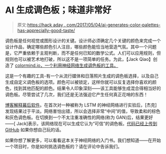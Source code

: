 # AI 生成调色板；味道非常好

> 原文:[https://hack aday . com/2017/05/04/ai-generates-color-palettes-has-apprecially-good-taste/](https://hackaday.com/2017/05/04/ai-generates-color-palettes-has-remarkably-good-taste/)

调色板是任何视觉或图形设计的关键。设计师必须确定几个关键的颜色来完成一个设计作品，确定哪些颜色引人注目，哪些颜色能恰当地营造气氛。其中一个问题是，它严重依赖于主观判断，而不是任何已知的数学公式。人们可以应用规则，但规则也可以被艺术地打破，所以这不是一项简单的任务。为此，【Jack Qiao】创造了 [colormind.io，一个利用神经网络生成调色板的工具。](http://colormind.io/)

这是一个有趣的工具-有一个从流行媒体和日落照片生成的调色板选择，以及自己生成自定义调色板的选项。颜色可以被锁定，这样你就可以反复选择你喜欢的颜色，找到其他匹配的颜色。结果令人印象深刻——该工具能够生成混合得相当好的调色板。尽管尝试了几次，我们还是无法强迫它产生任何真正花哨的东西！

[博客解释幕后软件](http://colormind.io/blog/)。在首次对一种被称为 LSTM 的神经网络进行实验后，[杰克]发现结果过于平淡。网络害怕出错，所以会选择非常“中间”的值，导致柔和的棕色和灰色调色板。在切换到一个不太注重准确性的网络(称为 GAN)后，结果更好——[ Jack]表示，该网络现在可以生成它认为“可信”的调色板。[代码已经上传到 GitHub](https://github.com/Jack000/pix2pix) 如果你想自己玩的话。

如果你想了解更多，可以看看这本关于神经网络的入门书。我们想知道——在开始一个项目时，你是如何挑选调色板的？请在评论中告诉我们。